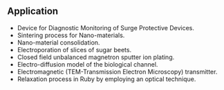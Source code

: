 ## Application

- Device for Diagnostic Monitoring of Surge Protective Devices.
- Sintering process for Nano-materials.
- Nano-material consolidation.
- Electroporation of slices of sugar beets.
- Closed field unbalanced magnetron sputter ion plating.
- Electro-diffusion model of the biological channel.
- Electromagnetic (TEM-Transmission Electron Microscopy) transmitter.
- Relaxation process in Ruby by employing an optical technique.